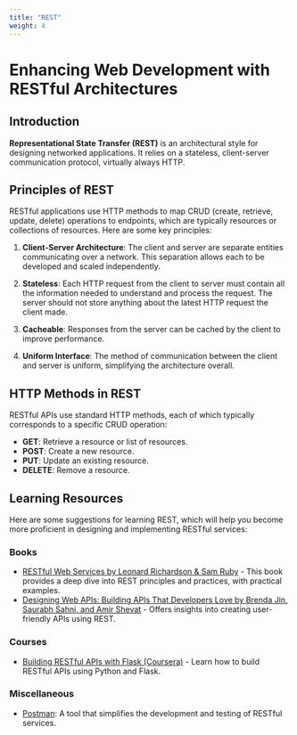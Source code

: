 ```yaml
---
title: "REST"
weight: 4
---
```

# Enhancing Web Development with RESTful Architectures

## Introduction

**Representational State Transfer (REST)** is an architectural style for designing networked applications. It relies on a stateless, client-server communication protocol, virtually always HTTP.

## Principles of REST

RESTful applications use HTTP methods to map CRUD (create, retrieve, update, delete) operations to endpoints, which are typically resources or collections of resources. Here are some key principles:

1. **Client-Server Architecture**: The client and server are separate entities communicating over a network. This separation allows each to be developed and scaled independently.

2. **Stateless**: Each HTTP request from the client to server must contain all the information needed to understand and process the request. The server should not store anything about the latest HTTP request the client made.

3. **Cacheable**: Responses from the server can be cached by the client to improve performance.

4. **Uniform Interface**: The method of communication between the client and server is uniform, simplifying the architecture overall.

## HTTP Methods in REST

RESTful APIs use standard HTTP methods, each of which typically corresponds to a specific CRUD operation:

- **GET**: Retrieve a resource or list of resources.
- **POST**: Create a new resource.
- **PUT**: Update an existing resource.
- **DELETE**: Remove a resource.

## Learning Resources

Here are some suggestions for learning REST, which will help you become more proficient in designing and implementing RESTful services:

### Books

- [RESTful Web Services by Leonard Richardson & Sam Ruby](https://amazon.com/RESTful-Web-Services-Leonard-Richardson/dp/0596529260) - This book provides a deep dive into REST principles and practices, with practical examples.
- [Designing Web APIs: Building APIs That Developers Love by Brenda Jin, Saurabh Sahni, and Amir Shevat](https://www.amazon.com/Designing-Web-APIs-Building-Developers/dp/1492026921) - Offers insights into creating user-friendly APIs using REST.

### Courses

- [Building RESTful APIs with Flask (Coursera)](https://www.coursera.org/lecture/applications-development-microservices-serverless-openshift/creating-rest-apis-E0Ob5?utm_medium=sem&utm_source=gg&utm_campaign=B2C_EMEA__coursera_FTCOF_career-academy_pmax-multiple-audiences-country-multi&campaignid=20858198824&adgroupid=&device=c&keyword=&matchtype=&network=x&devicemodel=&adposition=&creativeid=&hide_mobile_promo&gad_source=1&gclid=Cj0KCQjw2uiwBhCXARIsACMvIU2zj-dxdyRrV353qdipqmzXkodO2LbKMY1sgr1nj23CPSnMYmTzt48aAj0REALw_wcB) - Learn how to build RESTful APIs using Python and Flask.

### Miscellaneous

- [Postman](https://quickstarts.postman.com/): A tool that simplifies the development and testing of RESTful services.

